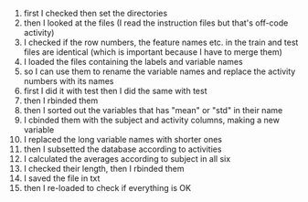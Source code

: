 
1. first I checked then set the directories
2. then I looked at the files
(I read the instruction files but that's off-code activity)
3. I checked if the row numbers, the feature names etc. in the train and test files are identical (which is important because I have to merge them)
4. I loaded the files containing the labels and variable names 
5. so I can use them to rename the variable names and replace the activity numbers with its names
6. first I did it with test then I did the same with test
7. then I rbinded them
8. then I sorted out the variables that has "mean" or "std" in their name
9. I cbinded them with the subject and activity columns, making a new variable
10. I replaced the long variable names with shorter ones
11. then I subsetted the database according to activities
12. I calculated the averages according to subject in all six
13. I checked their length, then I rbinded them
14. I saved the file in txt
15. then I re-loaded to check if everything is OK
